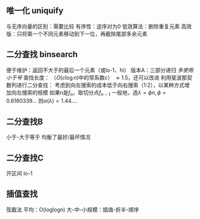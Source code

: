  ## 唯一化 uniquify
与无序向量的区别：需要比较
有序性：逆序对为0
低效算法：删除重复元素
高效版：只将第一个不同元素移动到下一位，再截除尾部多余元素

## 二分查找 binsearch
便于维护：返回不大于的最后一个元素（或lo-1、hi）
版本A：三部分递归
*多使用小于号*
查找长度：
    （$O(c\log{n})$中的常系数$c$）
    $\approx 1.5$，还可以改进
利用斐波那契数列进行二分查找：
    考虑到向左搜索的成本低于向右搜索（1:2），以某种方式增加向左搜索的规模
    如果n是$f_n$，取切分点$f_{n-1}$
    一般地，选$\lambda=\phi n, \phi=0.6180339...$
    则$\alpha(\lambda)=1.44....$

## 二分查找B
小于-大于等于
均衡了最好/最坏情况

## 二分查找C
开区间
lo-1

## 插值查找
弦截法
平均：O(loglogn)
大-中-小规模：插值-折半-顺序
